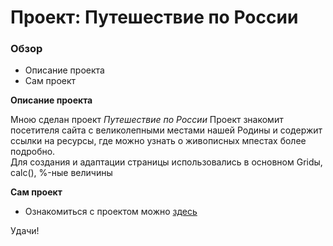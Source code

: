 # Проект: Путешествие по России

### Обзор
* Описание проекта
* Сам проект

**Описание проекта**

Мною сделан проект *Путешествие по России*  Проект знакомит посетителя сайта с великолепными местами нашей Родины и содержит ссылки на ресурсы, где можно узнать о живописных мпестах более подробно.  
Для создания и адаптации страницы использовались в основном Gridы, calc(), %-ные величины

**Сам проект**

* Ознакомиться с проектом можно [здесь](https://github.com/YanaRoman777/russian-travel/blob/public/index.html)

Удачи!
